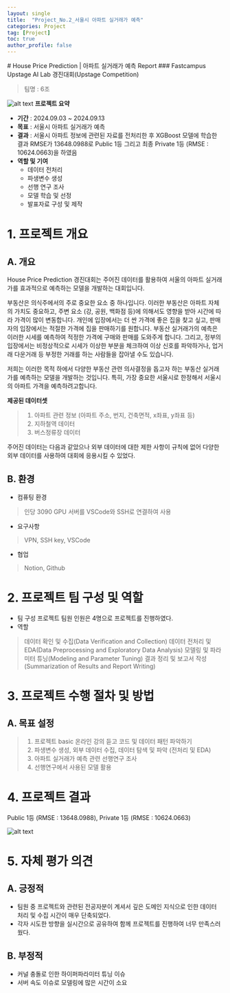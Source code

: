 ```yaml
---
layout: single
title:  "Project_No.2_서울시 아파트 실거래가 예측"
categories: Project
tag: [Project]
toc: true
author_profile: false
---
```


<head>
  <style>
    table.dataframe {
      white-space: normal;
      width: 100%;
      height: 240px;
      display: block;
      overflow: auto;
      font-family: Arial, sans-serif;
      font-size: 0.9rem;
      line-height: 20px;
      text-align: center;
      border: 0px !important;
    }

    table.dataframe th {
      text-align: center;
      font-weight: bold;
      padding: 8px;
    }

    table.dataframe td {
      text-align: center;
      padding: 8px;
    }

    table.dataframe tr:hover {
      background: #b8d1f3; 
    }

    .output_prompt {
      overflow: auto;
      font-size: 0.9rem;
      line-height: 1.45;
      border-radius: 0.3rem;
      -webkit-overflow-scrolling: touch;
      padding: 0.8rem;
      margin-top: 0;
      margin-bottom: 15px;
      font: 1rem Consolas, "Liberation Mono", Menlo, Courier, monospace;
      color: $code-text-color;
      border: solid 1px $border-color;
      border-radius: 0.3rem;
      word-break: normal;
      white-space: pre;
    }

  .dataframe tbody tr th:only-of-type {
      vertical-align: middle;
  }

  .dataframe tbody tr th {
      vertical-align: top;
  }

  .dataframe thead th {
      text-align: center !important;
      padding: 8px;
  }

  .page__content p {
      margin: 0 0 0px !important;
  }

  .page__content p > strong {
    font-size: 0.8rem !important;
  }

  </style>
</head>
# House Price Prediction | 아파트 실거래가 예측 Report
### Fastcampus Upstage AI Lab 경진대회(Upstage Competition)

> 팀명 : 6조

![alt text](image.png) **프로젝트 요약**
+ **기간** : 2024.09.03 ~ 2024.09.13
+ **목표** : 서울시 아파트 실거래가 예측
+ **결과** : 서울시 아파트 정보에 관련된 자료를 전처리한 후 XGBoost 모델에 학습한 결과 RMSE가 13648.0988로 Public 1등 그리고 최종 Private 1등 (RMSE : 10624.0663)을 하였음
+ **역할 및 기여** 
    + 데이터 전처리
    + 파생변수 생성
    + 선행 연구 조사
    + 모델 학습 및 선정
    + 발표자료 구성 및 제작

# 1. 프로젝트 개요
## A. 개요
House Price Prediction 경진대회는 주어진 데이터를 활용하여 서울의 아파트 실거래가를 효과적으로 예측하는 모델을 개발하는 대회입니다. 

부동산은 의식주에서의 주로 중요한 요소 중 하나입니다. 이러한 부동산은 아파트 자체의 가치도 중요하고, 주변 요소 (강, 공원, 백화점 등)에 의해서도 영향을 받아 시간에 따라 가격이 많이 변동합니다. 개인에 입장에서는 더 싼 가격에 좋은 집을 찾고 싶고, 판매자의 입장에서는 적절한 가격에 집을 판매하기를 원합니다. 부동산 실거래가의 예측은 이러한 시세를 예측하여 적정한 가격에 구매와 판매를 도와주게 합니다. 그리고, 정부의 입장에서는 비정상적으로 시세가 이상한 부분을 체크하여 이상 신호를 파악하거나, 업거래 다운거래 등 부정한 거래를 하는 사람들을 잡아낼 수도 있습니다. 

저희는 이러한 목적 하에서 다양한 부동산 관련 의사결정을 돕고자 하는 부동산 실거래가를 예측하는 모델을 개발하는 것입니다. 특히, 가장 중요한 서울시로 한정해서 서울시의 아파트 가격을 예측하려고합니다.

**제공된 데이터셋**
> 1. 아파트 관련 정보 (아파트 주소, 번지, 건축면적, x좌표, y좌표 등)
> 2. 지하철역 데이터
> 3. 버스정류장 데이터

주어진 데이터는 다음과 같았으나 외부 데이터에 대한 제한 사항이 규칙에 없어 다양한 외부 데이터를 사용하여 대회에 응용시킬 수 있었다.

## B. 환경
+ 컴퓨팅 환경
> 인당 3090 GPU 서버를 VSCode와 SSH로 연결하여 사용
+ 요구사항
> VPN, SSH key, VSCode
+ 협업
> Notion, Github

# 2. 프로젝트 팀 구성 및 역할
+ 팀 구성
프로젝트 팀원 인원은 4명으로 프로젝트를 진행하였다.
+ 역할
> 데이터 확인 및 수집(Data Verification and Collection)
> 데이터 전처리 및 EDA(Data Preprocessing and Exploratory Data Analysis)
> 모델링 및 파라미터 튜닝(Modeling and Parameter Tuning)
> 결과 정리 및 보고서 작성(Summarization of Results and Report Writing)

# 3. 프로젝트 수행 절차 및 방법
## A. 목표 설정
> 1. 프로젝트 basic 온라인 강의 듣고 코드 및 데이터 패턴 파악하기
> 2. 파생변수 생성, 외부 데이터 수집, 데이터 탐색 및 파악 (전처리 및 EDA)
> 3. 아파트 실거래가 예측 관련 선행연구 조사
> 4. 선행연구에서 사용된 모델 활용

# 4. 프로젝트 결과
Public 1등 (RMSE : 13648.0988), Private 1등 (RMSE : 10624.0663)

![alt text](image-1.png)

# 5. 자체 평가 의견
## A. 긍정적 
+ 팀원 중 프로젝트와 관련된 전공자분이 계셔서 깊은 도메인 지식으로 인한 데이터 처리 및 수집 시간이 매우 단축되었다.
+ 각자 시도한 방향을 실시간으로 공유하여 함께 프로젝트를 진행하여 너무 만족스러웠다.

## B. 부정적
+ 커널 충돌로 인한 하이퍼파라미터 튜닝 이슈
+ 서버 속도 이슈로 모델링에 많은 시간이 소요

